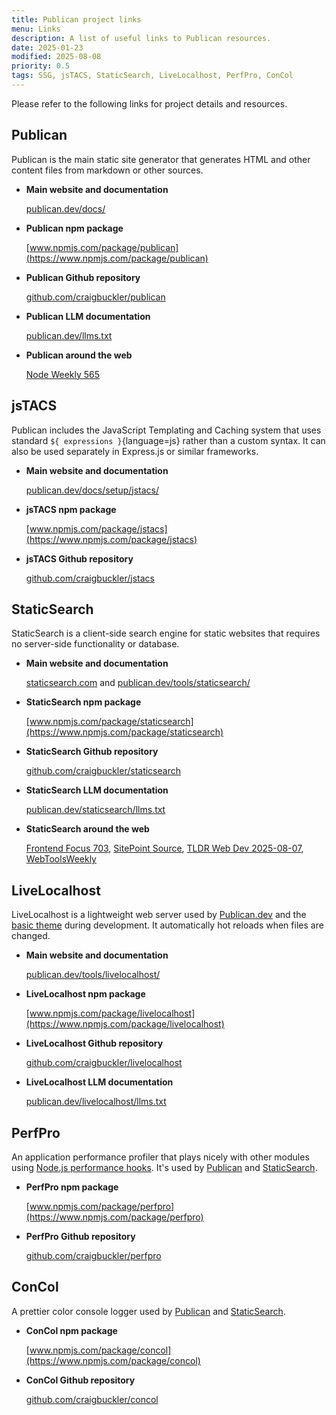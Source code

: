 ```yaml
---
title: Publican project links
menu: Links
description: A list of useful links to Publican resources.
date: 2025-01-23
modified: 2025-08-08
priority: 0.5
tags: SSG, jsTACS, StaticSearch, LiveLocalhost, PerfPro, ConCol
---
```


Please refer to the following links for project details and resources.

## Publican

Publican is the main static site generator that generates HTML and other content files from markdown or other sources.

* **Main website and documentation**

  [publican.dev/docs/](--ROOT--docs/)

* **Publican npm package**

  [www.npmjs.com/package/publican](https://www.npmjs.com/package/publican)

* **Publican Github repository**

  [github.com/craigbuckler/publican](https://github.com/craigbuckler/publican)

* **Publican LLM documentation**

  [publican.dev/llms.txt](--ROOT--llms.txt)

* **Publican around the web**

  [Node Weekly 565](https://nodeweekly.com/issues/565)


## jsTACS

Publican includes the JavaScript Templating and Caching system that uses standard `${ expressions }`{language=js} rather than a custom syntax. It can also be used separately in Express.js or similar frameworks.

* **Main website and documentation**

  [publican.dev/docs/setup/jstacs/](--ROOT--docs/setup/jstacs/)

* **jsTACS npm package**

  [www.npmjs.com/package/jstacs](https://www.npmjs.com/package/jstacs)

* **jsTACS Github repository**

  [github.com/craigbuckler/jstacs](https://github.com/craigbuckler/jstacs)


## StaticSearch

StaticSearch is a client-side search engine for static websites that requires no server-side functionality or database.

* **Main website and documentation**

  [staticsearch.com](https://staticsearch.com/) and [publican.dev/tools/staticsearch/](--ROOT--tools/staticsearch/)

* **StaticSearch npm package**

  [www.npmjs.com/package/staticsearch](https://www.npmjs.com/package/staticsearch)

* **StaticSearch Github repository**

  [github.com/craigbuckler/staticsearch](https://github.com/craigbuckler/staticsearch)

* **StaticSearch LLM documentation**

  [publican.dev/staticsearch/llms.txt](--ROOT--staticsearch/llms.txt)

* **StaticSearch around the web**

  [Frontend Focus 703](https://frontendfoc.us/issues/703), [SitePoint Source](https://sitepoint.msnd25.com/show_campaign/4afc4b99-fbbd-42a4-823e-4afc46852e23/a1a28f08-c92d-7828-f0e3-437e7d798489/), [TLDR Web Dev 2025-08-07](https://tldr.tech/webdev/2025-08-07), [WebToolsWeekly](https://mailchi.mp/webtoolsweekly/web-tools-630)


## LiveLocalhost

LiveLocalhost is a lightweight web server used by [Publican.dev](--ROOT--themes/#publicandev-website) and the [basic theme](--ROOT--themes/#basic-theme) during development. It automatically hot reloads when files are changed.

* **Main website and documentation**

  [publican.dev/tools/livelocalhost/](--ROOT--tools/livelocalhost/)

* **LiveLocalhost npm package**

  [www.npmjs.com/package/livelocalhost](https://www.npmjs.com/package/livelocalhost)

* **LiveLocalhost Github repository**

  [github.com/craigbuckler/livelocalhost](https://github.com/craigbuckler/livelocalhost)

* **LiveLocalhost LLM documentation**

  [publican.dev/livelocalhost/llms.txt](--ROOT--livelocalhost/llms.txt)


## PerfPro

An application performance profiler that plays nicely with other modules using [Node.js performance hooks](https://nodejs.org/docs/latest/api/perf_hooks.html). It's used by [Publican](#publican) and [StaticSearch](#staticsearch).

* **PerfPro npm package**

  [www.npmjs.com/package/perfpro](https://www.npmjs.com/package/perfpro)

* **PerfPro Github repository**

  [github.com/craigbuckler/perfpro](https://github.com/craigbuckler/perfpro)


## ConCol

A prettier color console logger used by [Publican](#publican) and [StaticSearch](#staticsearch).

* **ConCol npm package**

  [www.npmjs.com/package/concol](https://www.npmjs.com/package/concol)

* **ConCol Github repository**

  [github.com/craigbuckler/concol](https://github.com/craigbuckler/concol)
